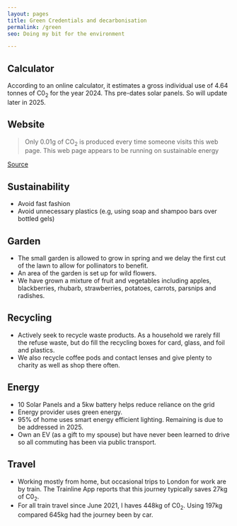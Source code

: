 ```yaml
---
layout: pages
title: Green Credentials and decarbonisation
permalink: /green
seo: Doing my bit for the environment

---
```


## Calculator

According to an online calculator, it estimates a gross individual use of 4.64 tonnes of C0<sub>2</sub> for the year 2024. Ths pre-dates solar panels. So will update later in 2025.

## Website

> Only 0.01g of CO<sub>2</sub> is produced every time someone visits this web page. This web page appears to be running on sustainable energy

[Source](https://www.websitecarbon.com/website/thechels-uk/)


## Sustainability

- Avoid fast fashion
- Avoid unnecessary plastics (e.g, using soap and shampoo bars over bottled gels)

## Garden

 - The small garden is allowed to grow in spring and we delay the first cut of the lawn to allow for pollinators to benefit.
 - An area of the garden is set up for wild flowers.
 - We have grown a mixture of fruit and vegetables including apples, blackberries, rhubarb, strawberries, potatoes, carrots, parsnips and radishes.

## Recycling

- Actively seek to recycle waste products. As a household we rarely fill the refuse waste, but do fill the recycling boxes for card, glass, and foil and plastics.
- We also recycle coffee pods and contact lenses and give plenty to charity as well as shop there often.

## Energy

- 10 Solar Panels and a 5kw battery helps reduce reliance on the grid
- Energy provider uses green energy.
- 95% of home uses smart energy efficient lighting. Remaining is due to be addressed in 2025.
- Own an EV (as a gift to my spouse) but have never been learned to drive so all commuting has been via public transport.

## Travel

- Working mostly from home, but occasional trips to London for work are by train. The Trainline App reports that this journey typically saves 27kg of C0<sub>2</sub>.
- For all train travel since June 2021, I haves 448kg of C0<sub>2</sub>. Using 197kg compared 645kg had the journey been by car.
